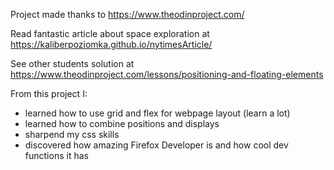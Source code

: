 Project made thanks to https://www.theodinproject.com/

Read fantastic article about space exploration at https://kaliberpoziomka.github.io/nytimesArticle/

See other students solution at https://www.theodinproject.com/lessons/positioning-and-floating-elements

From this project I:
- learned how to use grid and flex for webpage layout (learn a lot)
- learned how to combine positions and displays
- sharpend my css skills
- discovered how amazing Firefox Developer is and how cool dev functions it has
